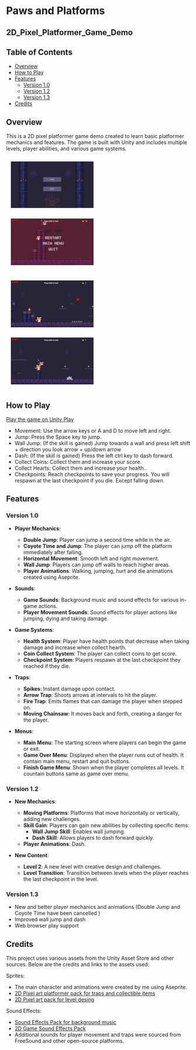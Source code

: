 # Paws and Platforms
## 2D_Pixel_Platformer_Game_Demo

## Table of Contents
- [Overview](#overview)
- [How to Play](#how-to-play)
- [Features](#features)
  - [Version 1.0](#version-10)
  - [Version 1.2](#version-12)
  - [Version 1.3](#version-13)
- [Credits](#credits)

## Overview
This is a 2D pixel platformer game demo created to learn basic platformer mechanics and features. The game is built with Unity and includes multiple levels, player abilities, and various game systems.

<p float="left">
  <img src="Source_Images/mainmenu.png" alt="Screenshot 1" width="45%" style="margin: 2.5%;" />
  <img src="Source_Images/finishscene.png" alt="Screenshot 2" width="45%" style="margin: 2.5%;" />
</p>
<p float="left">
  <img src="Source_Images/gamescene2.png" alt="Screenshot 3" width="45%" style="margin: 2.5%;" />
  <img src="Source_Images/gamescene3.png" alt="Screenshot 4" width="45%" style="margin: 2.5%;" />
</p>

## How to Play

[Play the game on Unity Play](https://play.unity.com/en/games/362b8ff6-2220-4905-ab0e-ef7fe33bcab3/paws-and-platforms)

- Movement: Use the arrow keys or A and D to move left and right.
- Jump: Press the Space key to jump. 
- Wall Jump: (If the skill is gained) Jump towards a wall and press left shift + direction you look arrow + up/down arrow
- Dash: (If the skill is gained) Press the left ctrl key to dash forward.
- Collect Coins: Collect them and increase your score.
- Collect Hearts: Collect them and increase your health..
- Checkpoints: Reach checkpoints to save your progress. You will respawn at the last checkpoint if you die. Except falling down.

## Features

### Version 1.0
- **Player Mechanics**:
  - **Double Jump**: Player can jump a second time while in the air.
  - **Coyote Time and Jump**: The player can jump off the platform immediately after falling.
  - **Horizontal Movement**: Smooth left and right movement.
  - **Wall Jump**: Players can jump off walls to reach higher areas.
  - **Player Animations**: Walking, jumping, hurt and die animations created using Aseprite.
 
- **Sounds**:
  - **Game Sounds**: Background music and sound effects for various in-game actions.
  - **Player Movement Sounds**: Sound effects for player actions like jumping, dying and taking damage.

- **Game Systems**:
  - **Health System**: Player have health points that decrease when taking damage and increase when collect hearth.
  - **Coin Collect System**: The player can collect coins to get score.
  - **Checkpoint System**: Players respawn at the last checkpoint they reached if they die.

- **Traps**:
  - **Spikes**: Instant damage upon contact.
  - **Arrow Trap**: Shoots arrows at intervals to hit the player.
  - **Fire Trap**: Emits flames that can damage the player when stepped on.
  - **Moving Chainsaw**: It moves back and forth, creating a danger for the player.

- **Menus**:
  - **Main Menu**: The starting screen where players can begin the game or exit.
  - **Game Over Menu**: Displayed when the player runs out of health. It contain main menu, restart and quit buttons.
  - **Finish Game Menu**: Shown when the player completes all levels. It countain buttons same as game over menu.

### Version 1.2
- **New Mechanics**:
  - **Moving Platforms**: Platforms that move horizontally or vertically, adding new challenges.
  - **Skill Gain**: Players can gain new abilities by collecting specific items:
    - **Wall Jump Skill**: Enables wall jumping.
    - **Dash Skill**: Allows players to dash forward quickly.
  - **Player Animations**: Dash.

- **New Content**:
  - **Level 2**: A new level with creative design and challenges.
  - **Level Transition**: Transition between levels when the player reaches the last checkpoint in the level.

 ### Version 1.3
- New and better player mechanics and animations (Double Jump and Coyote Time have been cancelled )
- Improved wall jump and dash
- Web browser play support

## Credits

This project uses various assets from the Unity Asset Store and other sources. Below are the credits and links to the assets used:

Sprites:
- The main character and animations were created by me using Aseprite.
- [2D Pixel art platformer pack for traps and collectible items](https://assetstore.unity.com/packages/2d/characters/pixel-adventure-1-155360)
- [2D Pixel art pack for level desing](https://assetstore.unity.com/packages/2d/characters/gothicvania-church-pack-147117)
  
Sound Effects:
- [Sound Effects Pack for background music](https://assetstore.unity.com/packages/audio/music/free-12-pixel-tracks-275547)
- [2D Game Sound Effects Pack](https://assetstore.unity.com/packages/audio/sound-fx/free-casual-game-sfx-pack-54116)
- Additional sounds for player movement and traps were sourced from FreeSound and other open-source platforms.

